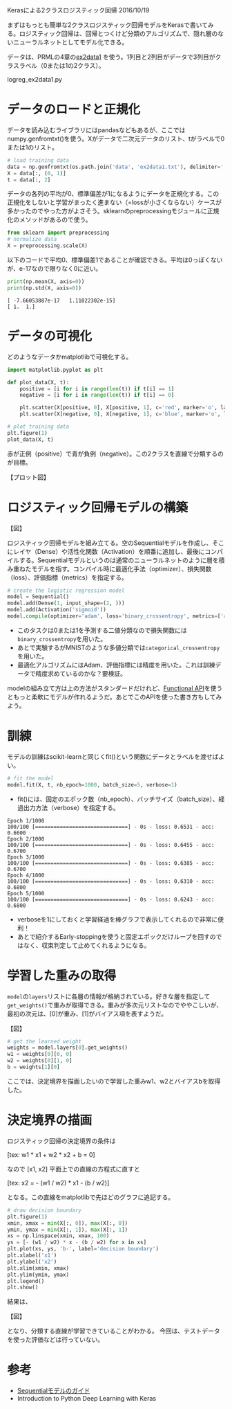 Kerasによる2クラスロジスティック回帰
2016/10/19

まずはもっとも簡単な2クラスロジスティック回帰モデルをKerasで書いてみる。ロジスティック回帰は、回帰とつくけど分類のアルゴリズムで、隠れ層のないニューラルネットとしてモデル化できる。

データは、PRMLの4章の[ex2data1](https://raw.githubusercontent.com/sylvan5/PRML/master/ch4/ex2data1.txt) を使う。1列目と2列目がデータで3列目がクラスラベル（0または1の2クラス）。

logreg_ex2data1.py

# データのロードと正規化

データを読み込むライブラリにはpandasなどもあるが、ここではnumpy.genfromtxt()を使う。Xがデータで二次元データのリスト、tがラベルで0または1のリスト。

```python
# load training data
data = np.genfromtxt(os.path.join('data', 'ex2data1.txt'), delimiter=',')
X = data[:, (0, 1)]
t = data[:, 2]
```

データの各列の平均が0、標準偏差が1になるようにデータを正規化する。この正規化をしないと学習がまったく進まない（=lossが小さくならない）ケースが多かったのでやった方がよさそう。sklearnのpreprocessingモジュールに正規化のメソッドがあるので使う。

```python
from sklearn import preprocessing
# normalize data
X = preprocessing.scale(X)
```

以下のコードで平均0、標準偏差1であることが確認できる。平均は0っぽくないが、e-17なので限りなく0に近い。

```python
print(np.mean(X, axis=0))
print(np.std(X, axis=0))
```

```
[ -7.66053887e-17   1.11022302e-15]
[ 1.  1.]
```

# データの可視化

どのようなデータかmatplotlibで可視化する。

```python
import matplotlib.pyplot as plt

def plot_data(X, t):
    positive = [i for i in range(len(t)) if t[i] == 1]
    negative = [i for i in range(len(t)) if t[i] == 0]

    plt.scatter(X[positive, 0], X[positive, 1], c='red', marker='o', label='positive')
    plt.scatter(X[negative, 0], X[negative, 1], c='blue', marker='o', label='negative')

# plot training data
plt.figure(1)
plot_data(X, t)

```

赤が正例（positive）で青が負例（negative）。この2クラスを直線で分類するのが目標。

【プロット図】

# ロジスティック回帰モデルの構築

【図】

ロジスティック回帰モデルを組み立てる。空のSequentialモデルを作成し、そこにレイヤ（Dense）や活性化関数（Activation）を順番に追加し、最後にコンパイルする。Sequentialモデルというのは通常のニューラルネットのように層を積み重ねたモデルを指す。コンパイル時に最適化手法（optimizer）、損失関数（loss）、評価指標（metrics）を指定する。

```python
# create the logistic regression model
model = Sequential()
model.add(Dense(1, input_shape=(2, )))
model.add(Activation('sigmoid'))
model.compile(optimizer='adam', loss='binary_crossentropy', metrics=['accuracy'])
```

- このタスクは0または1を予測する二値分類なので損失関数には`binary_crossentropy`を用いた。
- あとで実験するがMNISTのような多値分類では`categorical_crossentropy`を用いた。
- 最適化アルゴリズムにはAdam、評価指標には精度を用いた。これは訓練データで精度求めているのかな？要検証。

modelの組み立て方は上の方法がスタンダードだけれど、[Functional API](https://keras.io/ja/getting-started/functional-api-guide/)を使うともっと柔軟にモデルが作れるようだ。あとでこのAPIを使った書き方もしてみよう。

# 訓練

モデルの訓練はscikit-learnと同じくfit()という関数にデータとラベルを渡せばよい。

```python
# fit the model
model.fit(X, t, nb_epoch=1000, batch_size=5, verbose=1)
```

- fit()には、固定のエポック数（nb_epoch）、バッチサイズ（batch_size）、経過出力方法（verbose）を指定する。

```
Epoch 1/1000
100/100 [==============================] - 0s - loss: 0.6531 - acc: 0.6600
Epoch 2/1000
100/100 [==============================] - 0s - loss: 0.6455 - acc: 0.6700
Epoch 3/1000
100/100 [==============================] - 0s - loss: 0.6385 - acc: 0.6700
Epoch 4/1000
100/100 [==============================] - 0s - loss: 0.6310 - acc: 0.6800
Epoch 5/1000
100/100 [==============================] - 0s - loss: 0.6243 - acc: 0.6800
```

- verboseを1にしておくと学習経過を棒グラフで表示してくれるので非常に便利！
- あとで紹介するEarly-stoppingを使うと固定エポックだけループを回すのではなく、収束判定して止めてくれるようになる。

# 学習した重みの取得

`model`の`layers`リストに各層の情報が格納されている。好きな層を指定して`get_weights()`で重みが取得できる。重みが多次元リストなのでややこしいが、最初の次元は、[0]が重み、[1]がバイアス項を表すようだ。

【図】

```python
# get the learned weight
weights = model.layers[0].get_weights()
w1 = weights[0][0, 0]
w2 = weights[0][1, 0]
b = weights[1][0]
```

ここでは、決定境界を描画したいので学習した重みw1、w2とバイアスbを取得した。

# 決定境界の描画

ロジスティック回帰の決定境界の条件は

[tex: w1 * x1 + w2 * x2 + b = 0]

なので [x1, x2] 平面上での直線の方程式に直すと

[tex: x2 = - (w1 / w2) * x1 - (b / w2)]

となる。この直線をmatplotlibで先ほどのグラフに追記する。

```python
# draw decision boundary
plt.figure(1)
xmin, xmax = min(X[:, 0]), max(X[:, 0])
ymin, ymax = min(X[:, 1]), max(X[:, 1])
xs = np.linspace(xmin, xmax, 100)
ys = [- (w1 / w2) * x - (b / w2) for x in xs]
plt.plot(xs, ys, 'b-', label='decision boundary')
plt.xlabel('x1')
plt.ylabel('x2')
plt.xlim(xmin, xmax)
plt.ylim(ymin, ymax)
plt.legend()
plt.show()
```

結果は、

【図】

となり、分類する直線が学習できていることがわかる。
今回は、テストデータを使った評価などは行っていない。

# 参考

- [Sequentialモデルのガイド](https://keras.io/ja/getting-started/sequential-model-guide/)
- Introduction to Python Deep Learning with Keras
